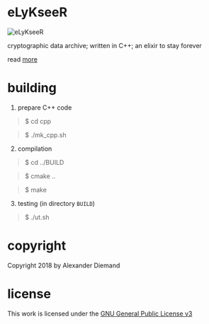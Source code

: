 # eLyKseeR

![eLyKseeR](https://www.elykseer.com/lxricon2)

cryptographic data archive; written in C++; an elixir to stay forever

read [more](https://github.com/eLyKseeR/elykseer-cpp)


# building

1. prepare C++ code 

> $ cd cpp

>  $ ./mk_cpp.sh

2. compilation

> $ cd ../BUILD

> $ cmake ..

> $ make

3. testing (in directory `BUILD`)

> $ ./ut.sh


# copyright

Copyright 2018 by Alexander Diemand

# license

This work is licensed under the 
[GNU General Public License v3](https://www.gnu.org/licenses/gpl.html)

